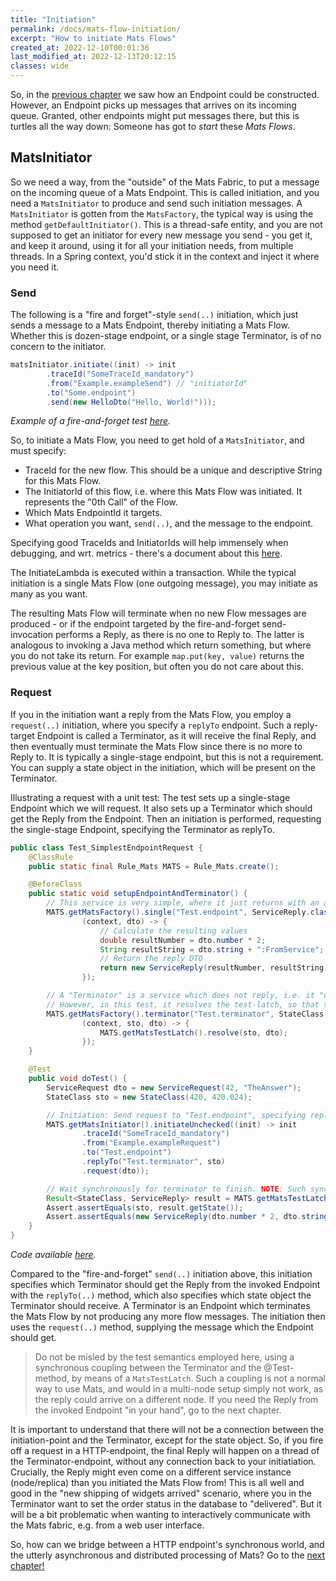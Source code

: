 ```yaml
---
title: "Initiation"
permalink: /docs/mats-flow-initiation/
excerpt: "How to initiate Mats Flows"
created_at: 2022-12-10T00:01:36
last_modified_at: 2022-12-13T20:12:15
classes: wide
---
```



So, in the [previous chapter](/docs/message-oriented-rpc) we saw how an Endpoint could be constructed. However, an Endpoint
picks up messages that arrives on its incoming queue. Granted, other endpoints might put messages there, but this is
turtles all the way down: Someone has got to _start_ these _Mats Flows_.

## MatsInitiator

So we need a way, from the "outside" of the Mats Fabric, to put a message on the incoming queue of a Mats Endpoint. This
is called initiation, and you need a `MatsInitiator` to produce and send such initiation messages. A `MatsInitiator` is
gotten from the `MatsFactory`, the typical way is using the method `getDefaultInitiator()`. This is a thread-safe
entity, and you are not supposed to get an initiator for every new message you send - you get it, and keep it around,
using it for all your initiation needs, from multiple threads. In a Spring context, you'd stick it in the context and
inject it where you need it.

### Send

The following is a "fire and forget"-style `send(..)` initiation, which just sends a message to a Mats Endpoint, thereby
initiating a Mats Flow. Whether this is dozen-stage endpoint, or a single stage Terminator, is of no concern to the
initiator.

```java
matsInitiator.initiate((init) -> init
        .traceId("SomeTraceId_mandatory")
        .from("Example.exampleSend") // "initiatorId"
        .to("Some.endpoint")
        .send(new HelloDto("Hello, World!")));
```
_Example of a fire-and-forget test [here](https://github.com/centiservice/mats3/blob/main/mats-api-test/src/test/java/io/mats3/api_test/basics/Test_SimplestSendReceive.java)._

So, to initiate a Mats Flow, you need to get hold of a `MatsInitiator`, and must specify:

* TraceId for the new flow. This should be a unique and descriptive String for this Mats Flow.
* The InitiatorId of this flow, i.e. where this Mats Flow was initiated. It represents the "0th Call" of the Flow.
* Which Mats EndpointId it targets.
* What operation you want, `send(..)`, and the message to the endpoint.

Specifying good TraceIds and InitiatorIds will help immensely when debugging, and wrt. metrics - there's a document
about this [here](https://github.com/centiservice/mats3/blob/main/docs/developing/TraceIdsAndInitiatorIds.md).

The InitiateLambda is executed within a transaction. While the typical initiation is a single Mats Flow
(one outgoing message), you may initiate as many as you want.

The resulting Mats Flow will terminate when no new Flow messages are produced - or if the endpoint targeted by the
fire-and-forget send-invocation performs a Reply, as there is no one to Reply to. The latter is analogous to invoking a
Java method which return something, but where you do not take its return. For example `map.put(key, value)` returns the
previous value at the key position, but often you do not care about this.

### Request

If you in the initiation want a reply from the Mats Flow, you employ a `request(..)` initiation, where you specify a
`replyTo` endpoint. Such a reply-target Endpoint is called a Terminator, as it will receive the final Reply, and then
eventually must terminate the Mats Flow since there is no more to Reply to. It is typically a single-stage endpoint, but
this is not a requirement. You can supply a state object in the initiation, which will be present on the Terminator.

Illustrating a request with a unit test: The test sets up a single-stage Endpoint which we will request. It also sets up
a Terminator which should get the Reply from the Endpoint. Then an initiation is performed, requesting the single-stage
Endpoint, specifying the Terminator as replyTo.

```java
public class Test_SimplestEndpointRequest {
    @ClassRule
    public static final Rule_Mats MATS = Rule_Mats.create();

    @BeforeClass
    public static void setupEndpointAndTerminator() {
        // This service is very simple, where it just returns with an alteration of what it gets input.
        MATS.getMatsFactory().single("Test.endpoint", ServiceReply.class, ServiceRequest.class,
                (context, dto) -> {
                    // Calculate the resulting values
                    double resultNumber = dto.number * 2;
                    String resultString = dto.string + ":FromService";
                    // Return the reply DTO
                    return new ServiceReply(resultNumber, resultString);
                });

        // A "Terminator" is a service which does not reply, i.e. it "consumes" any incoming messages.
        // However, in this test, it resolves the test-latch, so that the main test thread can assert.
        MATS.getMatsFactory().terminator("Test.terminator", StateClass.class, ServiceReply.class,
                (context, sto, dto) -> {
                    MATS.getMatsTestLatch().resolve(sto, dto);
                });
    }

    @Test
    public void doTest() {
        ServiceRequest dto = new ServiceRequest(42, "TheAnswer");
        StateClass sto = new StateClass(420, 420.024);

        // Initiation: Send request to "Test.endpoint", specifying reply to "Test.terminator".
        MATS.getMatsInitiator().initiateUnchecked((init) -> init
                .traceId("SomeTraceId_mandatory")
                .from("Example.exampleRequest")
                .to("Test.endpoint")
                .replyTo("Test.terminator", sto)
                .request(dto));

        // Wait synchronously for terminator to finish. NOTE: Such synchronous wait is not a typical Mats flow!
        Result<StateClass, ServiceReply> result = MATS.getMatsTestLatch().waitForResult();
        Assert.assertEquals(sto, result.getState());
        Assert.assertEquals(new ServiceReply(dto.number * 2, dto.string + ":FromService"), result.getData());
    }
}
```
_Code available [here](https://github.com/centiservice/mats3/blob/main/mats-api-test/src/test/java/io/mats3/api_test/basics/Test_SimplestEndpointRequest.java)._

Compared to the "fire-and-forget" `send(..)` initiation above, this initiation specifies which Terminator should get the
Reply from the invoked Endpoint with the `replyTo(..)` method, which also specifies which state object the Terminator
should receive. A Terminator is an Endpoint which terminates the Mats Flow by not producing any more flow messages. The
initiation then uses the `request(..)` method, supplying the message which the Endpoint should get.

> Do not be misled by the test semantics employed here, using a synchronous coupling between the Terminator and
> the @Test-method, by means of a `MatsTestLatch`. Such a coupling is not a normal way to use Mats, and would in a
> multi-node setup simply not work, as the reply could arrive on a different node. If you need the Reply from the
> invoked Endpoint "in your hand", go to the next chapter.

It is important to understand that there will not be a connection between the initiation-point and the Terminator,
except for the state object. So, if you fire off a request in a HTTP-endpoint, the final Reply will happen on a thread
of the Terminator-endpoint, without any connection back to your initiatiation. Crucially, the Reply might even come on a
different service instance (node/replica) than you initiated the Mats Flow from! This is all well and good in the "new
shipping of widgets arrived" scenario, where you in the Terminator want to set the order status in the database to
"delivered". But it will be a bit problematic when wanting to interactively communicate with the Mats fabric, e.g. from
a web user interface.

So, how can we bridge between a HTTP endpoint's synchronous world, and the utterly asynchronous and distributed
processing of Mats? Go to the [next chapter!](/docs/sync-async-bridge/)